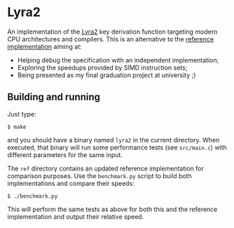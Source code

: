 # Lyra2

An implementation of the [Lyra2](http://www.lyra-kdf.net/) key derivation
function targeting modern CPU architectures and compilers. This is an
alternative to the [reference implementation](https://github.com/leocalm/Lyra)
aiming at:

- Helping debug the specification with an independent implementation;
- Exploring the speedups provided by SIMD instruction sets;
- Being presented as my final graduation project at university ;)

## Building and running

Just type:

    $ make

and you should have a binary named `lyra2` in the current directory.  When
executed, that binary will run some performance tests (see `src/main.c`) with
different parameters for the same input.

The `ref` directory contains an updated reference implementation for comparison
purposes. Use the `benchmark.py` script to build both implementations and
compare their speeds:

    $ ./benchmark.py

This will perform the same tests as above for both this and the reference
implementation and output their relative speed.
